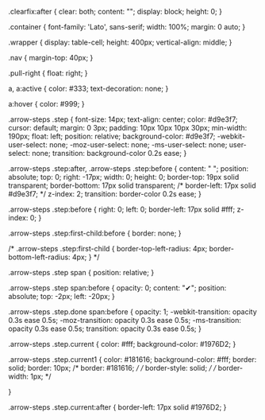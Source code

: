 .clearfix:after {
    clear: both;
    content: "";
    display: block;
    height: 0;
}

.container {
    font-family: 'Lato', sans-serif;
    width: 100%;
    margin: 0 auto;
}

.wrapper {
    display: table-cell;
    height: 400px;
    vertical-align: middle;
}

.nav {
    margin-top: 40px;
}

.pull-right {
    float: right;
}

a,
a:active {
    color: #333;
    text-decoration: none;
}

a:hover {
    color: #999;
}



.arrow-steps .step {
    font-size: 14px;
    text-align: center;
    color: #d9e3f7;
    cursor: default;
    margin: 0 3px;
    padding: 10px 10px 10px 30px;
    min-width: 190px;
    float: left;
    position: relative;
    background-color: #d9e3f7;
    -webkit-user-select: none;
    -moz-user-select: none;
    -ms-user-select: none;
    user-select: none;
    transition: background-color 0.2s ease;
}

.arrow-steps .step:after,
.arrow-steps .step:before {
    content: " ";
    position: absolute;
    top: 0;
    right: -17px;
    width: 0;
    height: 0;
    border-top: 19px solid transparent;
    border-bottom: 17px solid transparent;
    /* border-left: 17px solid #d9e3f7; */
    z-index: 2;
    transition: border-color 0.2s ease;
}

.arrow-steps .step:before {
    right: 0;
    left: 0;
    border-left: 17px solid #fff;
    z-index: 0;
}

.arrow-steps .step:first-child:before {
    border: none;
}

/* .arrow-steps .step:first-child {
    border-top-left-radius: 4px;
    border-bottom-left-radius: 4px;
} */

.arrow-steps .step span {
    position: relative;
}

.arrow-steps .step span:before {
    opacity: 0;
    content: "✔";
    position: absolute;
    top: -2px;
    left: -20px;
}

.arrow-steps .step.done span:before {
    opacity: 1;
    -webkit-transition: opacity 0.3s ease 0.5s;
    -moz-transition: opacity 0.3s ease 0.5s;
    -ms-transition: opacity 0.3s ease 0.5s;
    transition: opacity 0.3s ease 0.5s;
}

.arrow-steps .step.current {
    color: #fff;
    background-color: #1976D2;
}

.arrow-steps .step.current1 {
    color: #181616;
    background-color: #fff;
    border: solid;
    border: 10px;
    /* border: #181616; */
    /* border-style: solid; */
    /* border-width: 1px; */

}



.arrow-steps .step.current:after {
    border-left: 17px solid #1976D2;
}

